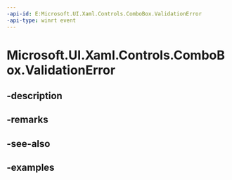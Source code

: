 ```yaml
---
-api-id: E:Microsoft.UI.Xaml.Controls.ComboBox.ValidationError
-api-type: winrt event
---
```


# Microsoft.UI.Xaml.Controls.ComboBox.ValidationError

<!--
public event Windows.Foundation.TypedEventHandler<Microsoft.UI.Xaml.Controls.IInputValidationControl,Microsoft.UI.Xaml.Controls.InputValidationErrorEventArgs> ValidationError;
-->


## -description

## -remarks

## -see-also

## -examples


